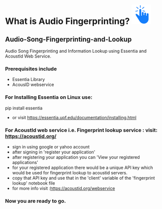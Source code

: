 # What is Audio Fingerprinting? [![Binder](https://github.com/munendra7777/Audio-Song-Fingerprinting-and-Lookup/blob/master/iconfinder_icon-27-one-finger-click_315298.svg)](https://mybinder.org/v2/gh/munendra7777/Audio-Song-Fingerprinting-and-Lookup/master)

## Audio-Song-Fingerprinting-and-Lookup
Audio Song Fingerprinting and Information Lookup using Essentia and AcoustId Web Service.

### Prerequisites include
- Essentia Library
- AcousID webservice
### For Installing Essentia on Linux use:
pip install essentia
- or visit https://essentia.upf.edu/documentation/installing.html
### For AcoustId web service i.e. Fingerprint lookup service : visit: https://acoustid.org/
- sign in using google or yahoo account
- after signing in 'register your application'
- after registering your application you can 'View your registered applications'
- for your registered application there would be a unique API key which would be used for fingerprint lookup to acoustid servers.
- copy that API key and use that in the 'client' variable of the 'fingerprint lookup' notebook file
- for more info visit :https://acoustid.org/webservice

### Now you are ready to go.
